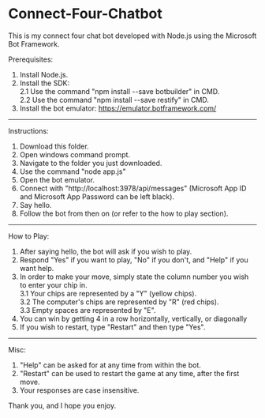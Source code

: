 # Connect-Four-Chatbot
This is my connect four chat bot developed with Node.js using the Microsoft Bot Framework.

Prerequisites:

1. Install Node.js.
2. Install the SDK:  
  2.1 Use the command "npm install --save botbuilder" in CMD.  
  2.2 Use the command "npm install --save restify" in CMD.  
3. Install the bot emulator: https://emulator.botframework.com/

------------------------------------------------------------------------------------------------------------------------------------

Instructions:
1. Download this folder.
2. Open windows command prompt.
3. Navigate to the folder you just downloaded.
4. Use the command "node app.js"
5. Open the bot emulator.
6. Connect with "http://localhost:3978/api/messages" (Microsoft App ID and Microsoft App Password can be left black).
7. Say hello.
8. Follow the bot from then on (or refer to the how to play section).

------------------------------------------------------------------------------------------------------------------------------------

How to Play:
1. After saying hello, the bot will ask if you wish to play.
2. Respond "Yes" if you want to play, "No" if you don't, and "Help" if you want help.
3. In order to make your move, simply state the column number you wish to enter your chip in.  
  3.1 Your chips are represented by a "Y" (yellow chips).  
  3.2 The computer's chips are represented by "R" (red chips).  
  3.3 Empty spaces are represented by "E".  
4. You can win by getting 4 in a row horizontally, vertically, or diagonally
5. If you wish to restart, type "Restart" and then type "Yes".

------------------------------------------------------------------------------------------------------------------------------------

Misc:
1. "Help" can be asked for at any time from within the bot.
2. "Restart" can be used to restart the game at any time, after the first move. 
3. Your responses are case insensitive.


Thank you, and I hope you enjoy.

